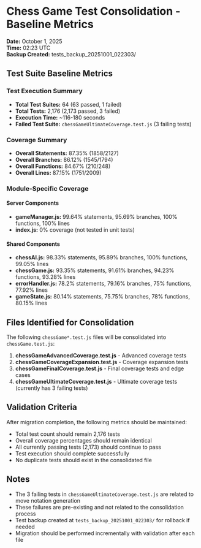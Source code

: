 # Chess Game Test Consolidation - Baseline Metrics

**Date:** October 1, 2025  
**Time:** 02:23 UTC  
**Backup Created:** tests_backup_20251001_022303/

## Test Suite Baseline Metrics

### Test Execution Summary
- **Total Test Suites:** 64 (63 passed, 1 failed)
- **Total Tests:** 2,176 (2,173 passed, 3 failed)
- **Execution Time:** ~116-180 seconds
- **Failed Test Suite:** `chessGameUltimateCoverage.test.js` (3 failing tests)

### Coverage Summary
- **Overall Statements:** 87.35% (1858/2127)
- **Overall Branches:** 86.12% (1545/1794)  
- **Overall Functions:** 84.67% (210/248)
- **Overall Lines:** 87.15% (1751/2009)

### Module-Specific Coverage
#### Server Components
- **gameManager.js:** 99.64% statements, 95.69% branches, 100% functions, 100% lines
- **index.js:** 0% coverage (not tested in unit tests)

#### Shared Components  
- **chessAI.js:** 98.33% statements, 95.89% branches, 100% functions, 99.05% lines
- **chessGame.js:** 93.35% statements, 91.61% branches, 94.23% functions, 93.28% lines
- **errorHandler.js:** 78.2% statements, 79.16% branches, 75% functions, 77.92% lines
- **gameState.js:** 80.14% statements, 75.75% branches, 78% functions, 80.15% lines

## Files Identified for Consolidation

The following `chessGame*.test.js` files will be consolidated into `chessGame.test.js`:

1. **chessGameAdvancedCoverage.test.js** - Advanced coverage tests
2. **chessGameCoverageExpansion.test.js** - Coverage expansion tests  
3. **chessGameFinalCoverage.test.js** - Final coverage tests and edge cases
4. **chessGameUltimateCoverage.test.js** - Ultimate coverage tests (currently has 3 failing tests)

## Validation Criteria

After migration completion, the following metrics should be maintained:
- Total test count should remain 2,176 tests
- Overall coverage percentages should remain identical
- All currently passing tests (2,173) should continue to pass
- Test execution should complete successfully
- No duplicate tests should exist in the consolidated file

## Notes

- The 3 failing tests in `chessGameUltimateCoverage.test.js` are related to move notation generation
- These failures are pre-existing and not related to the consolidation process
- Test backup created at `tests_backup_20251001_022303/` for rollback if needed
- Migration should be performed incrementally with validation after each file